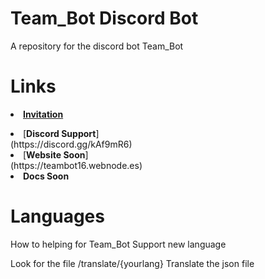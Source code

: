 # Team_Bot Discord Bot</b>

A repository for the discord bot Team_Bot

# <b>Links</b>

[<li><b>Invitation</b></li>](https://discord.com/oauth2/authorize?client_id=747171072364773466&scope=bot&permissions=272657471)
<li>[<b>Discord Support</b>]</li>(https://discord.gg/kAf9mR6)
<li>[<b>Website Soon</b>]</li>(https://teambot16.webnode.es)
<li><b>Docs Soon</b></li>

# Languages

How to helping for Team_Bot Support new language

Look for the file /translate/{yourlang}
Translate the json file

